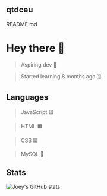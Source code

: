 ## qtdceu
README.md

# Hey there 👋

> Aspiring dev 💼

> Started learning 8 months ago 🗓️

## Languages 

> JavaScript 🟨

> HTML 🟧

> CSS 🟦

> MySQL 🐬

## Stats

![Joey's GitHub stats](https://github-readme-stats.vercel.app/api?username=qtdceu&count_private=true)
